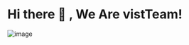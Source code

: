 # Hi there 👋 , We Are vistTeam!

![image](https://github.com/sholikun32/vistTeam/assets/102804771/c05bf850-c306-481d-bcdf-7965abd3d41b)



